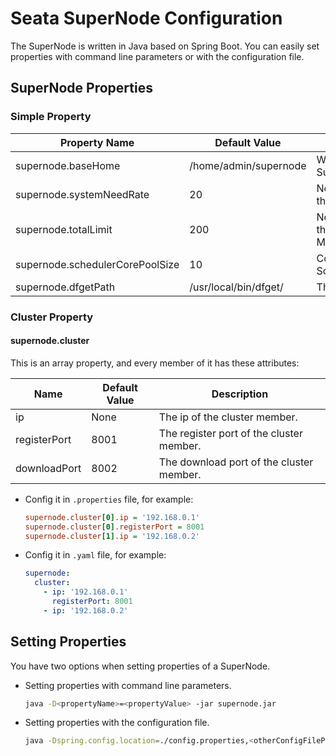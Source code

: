 # Seata SuperNode Configuration

The SuperNode is written in Java based on Spring Boot. You can easily set properties with command line parameters or with the configuration file.

## SuperNode Properties

### Simple Property

Property Name | Default Value | Description
---|---|---
supernode.baseHome | /home/admin/supernode | Working directory of the SuperNode
supernode.systemNeedRate | 20 | Network rate reserved for the system (Unit: MB/s)
supernode.totalLimit | 200 | Network rate reserved for the SuperNode (Unit: MB/s)
supernode.schedulerCorePoolSize | 10 | Core pool size of ScheduledExecutorService
supernode.dfgetPath | /usr/local/bin/dfget/ | The `dfget` path

### Cluster Property

#### supernode.cluster

This is an array property, and every member of it has these attributes:

Name | Default Value | Description
---- | ------------- | -----------
ip   | None          | The ip of the cluster member.
registerPort | 8001  | The register port of the cluster member.
downloadPort | 8002  | The download port of the cluster member.

- Config it in `.properties` file, for example:

    ```ini
    supernode.cluster[0].ip = '192.168.0.1'
    supernode.cluster[0].registerPort = 8001
    supernode.cluster[1].ip = '192.168.0.2'
    ```

- Config it in `.yaml` file, for example:

    ```yaml
    supernode:
      cluster:
        - ip: '192.168.0.1'
          registerPort: 8001
        - ip: '192.168.0.2'
    ```

## Setting Properties

You have two options when setting properties of a SuperNode.

- Setting properties with command line parameters.

    ```bash
    java -D<propertyName>=<propertyValue> -jar supernode.jar
    ```

- Setting properties with the configuration file.

    ```bash
    java -Dspring.config.location=./config.properties,<otherConfigFilePath> -jar supernode.jar
    ```
